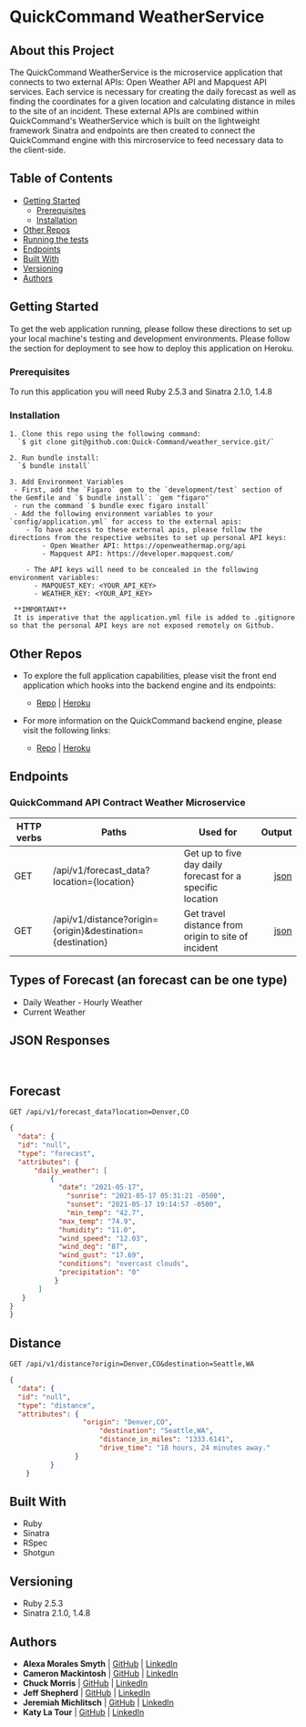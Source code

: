 # QuickCommand WeatherService

## About this Project
The QuickCommand WeatherService is the microservice application that connects to two external APIs: Open Weather API and Mapquest API services. Each service is necessary for creating the daily forecast as well as finding the coordinates for a given location and calculating distance in miles to the site of an incident. These external APIs are combined within QuickCommand's WeatherService which is built on the lightweight framework Sinatra and endpoints are then created to connect the QuickCommand engine with this mircroservice to feed necessary data to the client-side.    

## Table of Contents

  - [Getting Started](#getting-started)
    - [Prerequisites](#prerequisites)
    - [Installation](#installation)
  - [Other Repos](#other-repos)
  - [Running the tests](#running-the-tests)
  - [Endpoints](#endpoints)
  - [Built With](#built-with)
  - [Versioning](#versioning)
  - [Authors](#authors)

## Getting Started

To get the web application running, please follow these directions to set up your local machine's testing and development environments. Please follow the section for deployment to see how to deploy this application on Heroku.

  ### Prerequisites
  To run this application you will need Ruby 2.5.3 and Sinatra 2.1.0, 1.4.8

  ### Installation
    1. Clone this repo using the following command:
      `$ git clone git@github.com:Quick-Command/weather_service.git/`

    2. Run bundle install:
      `$ bundle install`

    3. Add Environment Variables
     - First, add the `Figaro` gem to the `development/test` section of the Gemfile and `$ bundle install`: `gem "figaro"`
     - run the command `$ bundle exec figaro install`
     - Add the following environment variables to your `config/application.yml` for access to the external apis:
        - To have access to these external apis, please follow the directions from the respective websites to set up personal API keys:
            - Open Weather API: https://openweathermap.org/api
            - Mapquest API: https://developer.mapquest.com/

        - The API keys will need to be concealed in the following environment variables:
          - MAPQUEST_KEY: <YOUR_API_KEY>
          - WEATHER_KEY: <YOUR_API_KEY>  

     **IMPORTANT**
     It is imperative that the application.yml file is added to .gitignore so that the personal API keys are not exposed remotely on Github.

## Other Repos

- To explore the full application capabilities, please visit the front end application which hooks into the backend engine and its endpoints:
  - [Repo](https://github.com/Quick-Command/QuickCommand) | [Heroku](https://quick-command.herokuapp.com/)

- For more information on the QuickCommand backend engine, please visit the following links:
  - [Repo](https://github.com/Quick-Command/qc-engine) | [Heroku](https://qc-engine.herokuapp.com/)


## Endpoints
  ### QuickCommand API Contract Weather Microservice  

| HTTP verbs | Paths  | Used for | Output |
| ---------- | ------ | -------- | ------:|
| GET | /api/v1/forecast_data?location={location} | Get up to five day daily forecast for a specific location | [json](#get-forecast_data) |
| GET | /api/v1/distance?origin={origin}&destination={destination} | Get travel distance from origin to site of incident | [json](#get-distance) |


## Types of Forecast (an forecast can be one type)
- Daily Weather
​- Hourly Weather
- Current Weather
​
## JSON Responses
​
## Forecast
`GET /api/v1/forecast_data?location=Denver,CO`
  ```json
  {
    "data": {
    "id": "null",
    "type": "forecast",
    "attributes": {
        "daily_weather": [
            {
              "date": "2021-05-17",
              "sunrise": "2021-05-17 05:31:21 -0500",
              "sunset": "2021-05-17 19:14:57 -0500",
              "min_temp": "42.7",
              "max_temp": "74.9",
              "humidity": "11.0",
              "wind_speed": "12.03",
              "wind_deg": "87",
              "wind_gust": "17.69",
              "conditions": "overcast clouds",
              "precipitation": "0"      
             }
         ]
     }
  }
}
  ```

## Distance
`GET /api/v1/distance?origin=Denver,CO&destination=Seattle,WA`
  ```json
  {
    "data": {
    "id": "null",
    "type": "distance",
    "attributes": {
                    "origin": "Denver,CO",
                      "destination": "Seattle,WA",
                      "distance_in_miles": "1333.6141",
                      "drive_time": "18 hours, 24 minutes away."
                  }
            }
      }
```
## Built With
- Ruby
- Sinatra
- RSpec
- Shotgun

## Versioning
- Ruby 2.5.3
- Sinatra 2.1.0, 1.4.8

## Authors
- **Alexa Morales Smyth**
| [GitHub](https://github.com/amsmyth1) |
  [LinkedIn](https://www.linkedin.com/in/moralesalexa/)
- **Cameron Mackintosh**
| [GitHub](https://github.com/cbmackintosh) |
  [LinkedIn](https://www.linkedin.com/in/cameron-mackintosh-1341b173/)
- **Chuck Morris**
| [GitHub](https://github.com/percworld) |
  [LinkedIn](https://www.linkedin.com/in/chuck-morris-56819918/)
- **Jeff Shepherd**
|  [GitHub](https://github.com/JeffShepherd) |
  [LinkedIn](https://www.linkedin.com/in/jefflshepherd/)
- **Jeremiah Michlitsch**
|  [GitHub](https://github.com/jmichlitsch) |
  [LinkedIn](https://www.linkedin.com/in/jeremiah-michlitsch-49048a206/)
- **Katy La Tour**
| [GitHub](https://github.com/klatour324) |
  [LinkedIn](https://www.linkedin.com/in/klatour324/)
